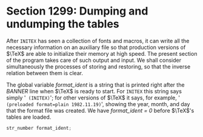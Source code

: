 # Section 1299: Dumping and undumping the tables

After `INITEX` has seen a collection of fonts and macros, it can write all the necessary information on an auxiliary file so that production versions of $\TeX$ are able to initialize their memory at high speed.
The present section of the program takes care of such output and input.
We shall consider simultaneously the processes of storing and restoring, so that the inverse relation between them is clear.

The global variable *format_ident* is a string that is printed right after the *BANNER* line when $\TeX$ is ready to start.
For `INITEX` this string says simply '` (INITEX)`';
for other versions of $\TeX$ it says, for example, '` (preloaded format=plain 1982.11.19)`', showing the year, month, and day that the format file was created.
We have *format_ident = 0* before $\TeX$'s tables are loaded.

```c << Global variables >>+=
str_number format_ident;
```
